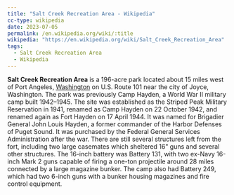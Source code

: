 ```yaml
---
title: "Salt Creek Recreation Area - Wikipedia"
cc-type: wikipedia
date: 2023-07-05
permalink: /en.wikipedia.org/wiki/:title
wikipedia: "https://en.wikipedia.org/wiki/Salt_Creek_Recreation_Area"
tags:
  - Salt Creek Recreation Area
  - Wikipedia
---
```

**Salt Creek Recreation Area** is a 196-acre park located about 15 miles west of Port Angeles, [Washington](/en.wikipedia.org/wiki/Washington_(state)) on U.S. Route 101 near the city of Joyce, Washington. The park was previously Camp Hayden, a World War II military camp built 1942–1945. The site was established as the Striped Peak Military Reservation in 1941, renamed as Camp Hayden on 22 October 1942, and renamed again as Fort Hayden on 17 April 1944. It was named for Brigadier General John Louis Hayden, a former commander of the Harbor Defenses of Puget Sound. It was purchased by the Federal General Services Administration after the war. There are still several structures left from the fort, including two large casemates which sheltered 16" guns and several other structures. The 16-inch battery was Battery 131, with two ex-Navy 16-inch Mark 2 guns capable of firing a one-ton projectile around 28 miles connected by a large magazine bunker. The camp also had Battery 249, which had two 6-inch guns with a bunker housing magazines and fire control equipment.